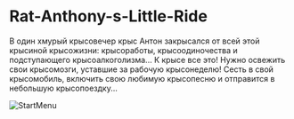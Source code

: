 # Rat-Anthony-s-Little-Ride
В один хмурый крысовечер крыс Антон закрысался от всей этой крысиной крысожизни: крысоработы, крысоодиночества и подступающего крысоалкоголизма...
К крысе все это! Нужно освежить свои крысомозги, уставшие за рабочую крысонеделю! Сесть в свой крысомобиль, включить свою любимую крысопесню и отправится в небольшую крысопоездку...

![StartMenu](https://user-images.githubusercontent.com/94634703/189143994-e33e5e8a-7cc2-4d5c-968b-6d4aee7316c9.jpg)
